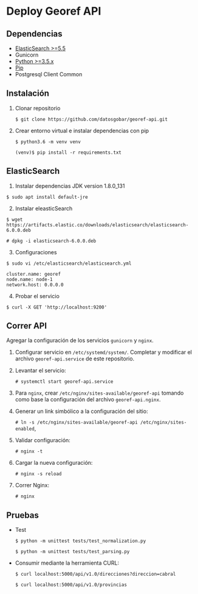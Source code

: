 # Deploy Georef API

## Dependencias

- [ElasticSearch >=5.5](https://www.elastic.co/guide/en/elasticsearch/reference/current/_installation.html)
- Gunicorn
- [Python >=3.5.x](https://www.python.org/downloads/)
- [Pip](https://pip.pypa.io/en/stable/installing/)
- Postgresql Client Common

## Instalación

1. Clonar repositorio

    `$ git clone https://github.com/datosgobar/georef-api.git`
    
2. Crear entorno virtual e instalar dependencias con pip

    `$ python3.6 -m venv venv`
    
    `(venv)$ pip install -r requirements.txt`
 
## ElasticSearch

1. Instalar dependencias JDK version 1.8.0_131

  `$ sudo apt install default-jre`
  
2. Instalar eleasticSearch

  `$ wget https://artifacts.elastic.co/downloads/elasticsearch/elasticsearch-6.0.0.deb`

  `# dpkg -i elasticsearch-6.0.0.deb`

3. Configuraciones

  `$ sudo vi /etc/elasticsearch/elasticsearch.yml`

  ```
  cluster.name: georef
  node.name: node-1
  network.host: 0.0.0.0
  ```
4. Probar el servicio

  `$ curl -X GET 'http://localhost:9200'`

## Correr API 

Agregar la configuración de los servicios `gunicorn` y `nginx`.

1. Configurar servicio en `/etc/systemd/system/`. Completar y modificar el archivo `georef-api.service` de este repositorio.

2. Levantar el servicio:

    `# systemctl start georef-api.service`

3. Para `nginx`, crear `/etc/nginx/sites-available/georef-api` tomando como base la configuración del archivo `georef-api.nginx`.

4. Generar un link simbólico a la configuración del sitio:

    `# ln -s /etc/nginx/sites-available/georef-api /etc/nginx/sites-enabled`,

5. Validar configuración:

    `# nginx -t`

6. Cargar la nueva configuración:

    `# nginx -s reload`

7. Correr Nginx:

    `# nginx`

## Pruebas

- Test

  `$ python -m unittest tests/test_normalization.py`
  
  `$ python -m unittest tests/test_parsing.py`
  
- Consumir mediante la herramienta CURL:

  `$ curl localhost:5000/api/v1.0/direcciones?direccion=cabral`
  
  `$ curl localhost:5000/api/v1.0/provincias`
